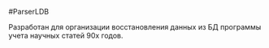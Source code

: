 #ParserLDB

Разработан для организации восстановления данных из БД программы учета научных статей 90х годов.